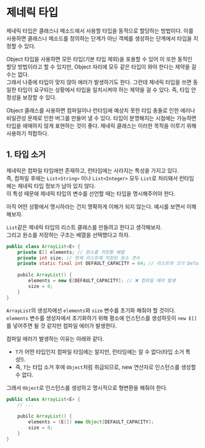 # 제네릭 타입
제네릭 타입은 클래스나 메소드에서 사용할 타입을 동적으로 할당하는 방법이다. 이를 사용하면 클래스나 메소드를 정의하는 단계가 아닌 객체를 생성하는 단계에서 타입을 지정할 수 있다.  

Object 타입을 사용하면 모든 타입(기본 타입 제외)을 포용할 수 있어 이 또한 동적인 할당 방법이라고 할 수 있지만, Object 자리에 모두 같은 타입이 와야 한다는 제약을 걸 수는 없다.  
그래서 나중에 타입이 맞지 않아 에러가 발생하기도 한다. 그런데 제네릭 타입을 쓰면 동일한 타입이 요구되는 상황에서 타입을 일치시켜야 하는 제약을 걸 수 있다. 즉, 타입 안정성을 보장할 수 있다.

Object 클래스를 사용하면 컴파일이나 런타임에 예상치 못한 타입 충돌로 인한 에러나 비일관성 문제로 인한 버그를 만들어 낼 수 있다. 타입이 분명해지는 시점에는 가능하면 타입을 애매하지 않게 표현하는 것이 좋다. 제네릭 클래스는 이러한 목적을 이루기 위해 사용하기 적합하다.

## 1. 타입 소거
제네릭은 컴파일 타임에만 존재하고, 런타임에는 사라지는 특성을 가지고 있다.  
즉, 컴파일 후에는 `List<String>` 이나 `List<Integer>` 모두 `List`로 처리돼서 런타임에는 제네릭 타입 정보가 남아 있지 않다.   
이 특성 때문에 제네릭 타입의 변수를 선언할 때는 타입을 명시해주어야 한다.

아직 어떤 상황에서 명시하라는 건지 명확하게 이해가 되지 않는다. 예시를 보면서 이해해보자.

`List`같은 제네릭 타입의 리스트 클래스를 만들려고 한다고 생각해보자.  
그리고 원소를 저장하는 구조는 배열을 선택했다고 하자.

```java
public class ArrayList<E> {
    private E[] elements; // 원소를 저장할 배열
    private int size; // 현재 리스트에 저장된 원소 갯수
    private static final int DEFAULT_CAPACITY = 64; // 리스트의 크기 Default 값 
    
    pubilc ArrayList() {
        elements = new E[DEFAULT_CAPACITY]; // ❌ 컴파일 에러 발생
        size = 0;
    }
}
```
`ArrayList`의 생성자에선 `elements`와 `size` 변수를 초기화 해줘야 할 것이다.   
`elements` 변수를 생성자에서 초기화하기 위해 평소에 인스턴스를 생성하듯이 `new E[]`를 넣어주면 될 것 같지만 컴파일 에러가 발생한다.

컴파일 에러가 발생하는 이유는 아래와 같다.
- `T`가 어떤 타입인지 컴파일 타임에는 알지만, 런타임에는 알 수 없다(타입 소거 특성!).
- 즉, `T`는 타입 소거 후에 `Object`처럼 취급되므로, new 연산자로 인스턴스를 생성할 수 없다.

그래서 `Object`로 인스턴스를 생성하고 명시적으로 형변환을 해줘야 한다.

```java
public class ArrayList<E> {
    // ...
    
    pubilc ArrayList() {
        elements = (E[]) new Object[DEFAULT_CAPACITY];
        size = 0;
    }
}
```
